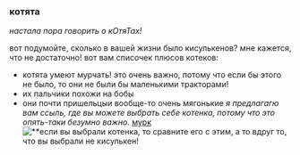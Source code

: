 ### котята
*настала пора говорить о кОтяТах!*

вот подумойте, сколько в вашей жизни было кисулькенов? мне кажется, что не достаточно! вот вам списочек плюсов котеков:

* котята умеют мурчать! это очень важно, потому что если бы этого не было, то они не были бы маленькими тракторами!
* их пальчики похожи на бобы
* они почти пришельцыи вообще-то очень мягонькие
*я предлагагю вам ссыль, где вы можете выбрать себе котенка, потому что это опять-таки безумно важно.*
[мурк](https://www.avito.ru/moskva/koshki)
![**если вы выбрали котенка, то сравните его с этим, а то вдруг то, что вы выбрали не кисулькен!](https://pbs.twimg.com/profile_images/856858575205007360/ILRIFwWu_400x400.jpg)
